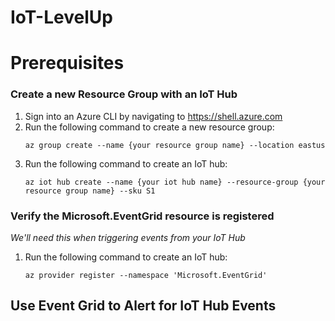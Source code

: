 # IoT-LevelUp
<h1>Prerequisites</h1>

<h3>Create a new Resource Group with an IoT Hub</h3>
<ol>
<li>Sign into an Azure CLI by navigating to <a href="https://shell.azure.com" target="_blank">https://shell.azure.com</a>
<li>Run the following command to create a new resource group:<p>
<pre><code class="lang-azurecli">az group create --name {your resource group name} --location eastus
</code></pre><p>
<li>Run the following command to create an IoT hub:<p>
<pre><code class="lang-azurecli">az iot hub create --name {your iot hub name} --resource-group {your resource group name} --sku S1 
</code></pre>
</ol>  
<h3>Verify the Microsoft.EventGrid resource is registered</h3>
<i>We'll need this when triggering events from your IoT Hub</i><p>
<ol>
<li>Run the following command to create an IoT hub:<p>
<pre><code class="lang-azurecli">az provider register --namespace 'Microsoft.EventGrid'
</code></pre>
</ol>
<p>

<h2>Use Event Grid to Alert for IoT Hub Events</h2>
